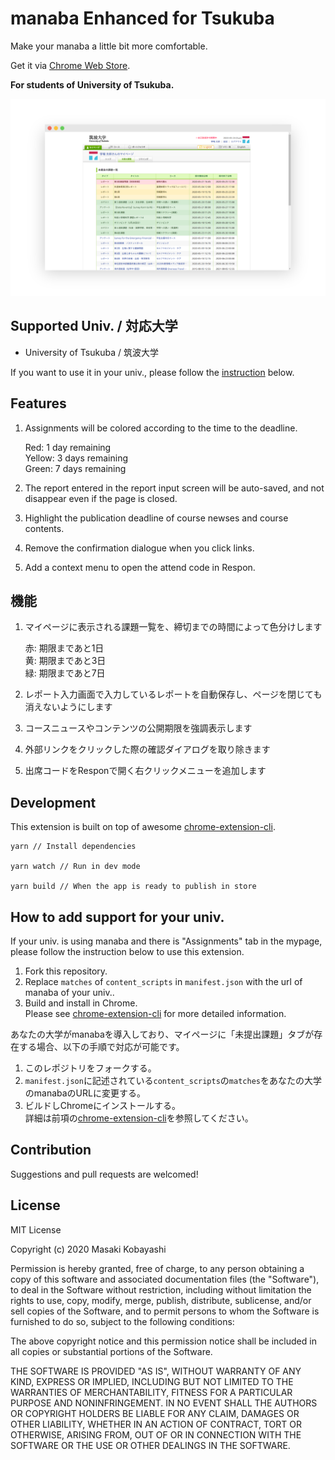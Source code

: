 # manaba Enhanced for Tsukuba

Make your manaba a little bit more comfortable.

Get it via [Chrome Web Store](https://chrome.google.com/webstore/detail/manaba-enhanced-for-tsuku/fldngcbchlbfgbccilklplmhljilhfch).

**For students of University of Tsukuba.**

![Screenshot](./bin/dist/thumbnail1.png)

## Supported Univ. / 対応大学
- University of Tsukuba / 筑波大学

If you want to use it in your univ., please follow the [instruction](https://github.com/mkobayashime/manaba-enhanced#how-to-add-support-for-your-univ) below. 

## Features

1. Assignments will be colored according to the time to the deadline.

    Red: 1 day remaining  
    Yellow: 3 days remaining  
    Green: 7 days remaining

1. The report entered in the report input screen will be auto-saved, and not disappear even if the page is closed.

1. Highlight the publication deadline of course newses and course contents.

1. Remove the confirmation dialogue when you click links.

1. Add a context menu to open the attend code in Respon.

## 機能

1. マイページに表示される課題一覧を、締切までの時間によって色分けします

    赤: 期限まであと1日  
    黄: 期限まであと3日  
    緑: 期限まであと7日

1. レポート入力画面で入力しているレポートを自動保存し、ページを閉じても消えないようにします

1. コースニュースやコンテンツの公開期限を強調表示します

1. 外部リンクをクリックした際の確認ダイアログを取り除きます

1. 出席コードをResponで開く右クリックメニューを追加します

## Development

This extension is built on top of awesome [chrome-extension-cli](https://github.com/dutiyesh/chrome-extension-cli).

```
yarn // Install dependencies

yarn watch // Run in dev mode

yarn build // When the app is ready to publish in store
```

## How to add support for your univ.

If your univ. is using manaba and there is "Assignments" tab in the mypage, please follow the instruction below to use this extension.

1. Fork this repository.
1. Replace `matches` of `content_scripts` in `manifest.json` with the url of manaba of your univ..
1. Build and install in Chrome.  
Please see [chrome-extension-cli](https://github.com/dutiyesh/chrome-extension-cli) for more detailed information.

あなたの大学がmanabaを導入しており、マイページに「未提出課題」タブが存在する場合、以下の手順で対応が可能です。

1. このレポジトリをフォークする。
1. `manifest.json`に記述されている`content_scripts`の`matches`をあなたの大学のmanabaのURLに変更する。
1. ビルドしChromeにインストールする。  
詳細は前項の[chrome-extension-cli](https://github.com/dutiyesh/chrome-extension-cli)を参照してください。

## Contribution

Suggestions and pull requests are welcomed!

## License

MIT License

Copyright (c) 2020 Masaki Kobayashi

Permission is hereby granted, free of charge, to any person obtaining a copy
of this software and associated documentation files (the "Software"), to deal
in the Software without restriction, including without limitation the rights
to use, copy, modify, merge, publish, distribute, sublicense, and/or sell
copies of the Software, and to permit persons to whom the Software is
furnished to do so, subject to the following conditions:

The above copyright notice and this permission notice shall be included in all
copies or substantial portions of the Software.

THE SOFTWARE IS PROVIDED "AS IS", WITHOUT WARRANTY OF ANY KIND, EXPRESS OR
IMPLIED, INCLUDING BUT NOT LIMITED TO THE WARRANTIES OF MERCHANTABILITY,
FITNESS FOR A PARTICULAR PURPOSE AND NONINFRINGEMENT. IN NO EVENT SHALL THE
AUTHORS OR COPYRIGHT HOLDERS BE LIABLE FOR ANY CLAIM, DAMAGES OR OTHER
LIABILITY, WHETHER IN AN ACTION OF CONTRACT, TORT OR OTHERWISE, ARISING FROM,
OUT OF OR IN CONNECTION WITH THE SOFTWARE OR THE USE OR OTHER DEALINGS IN THE
SOFTWARE.
